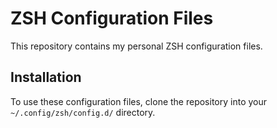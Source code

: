 # ZSH Configuration Files

This repository contains my personal ZSH configuration files.

## Installation

To use these configuration files, clone the repository into your `~/.config/zsh/config.d/` directory.
